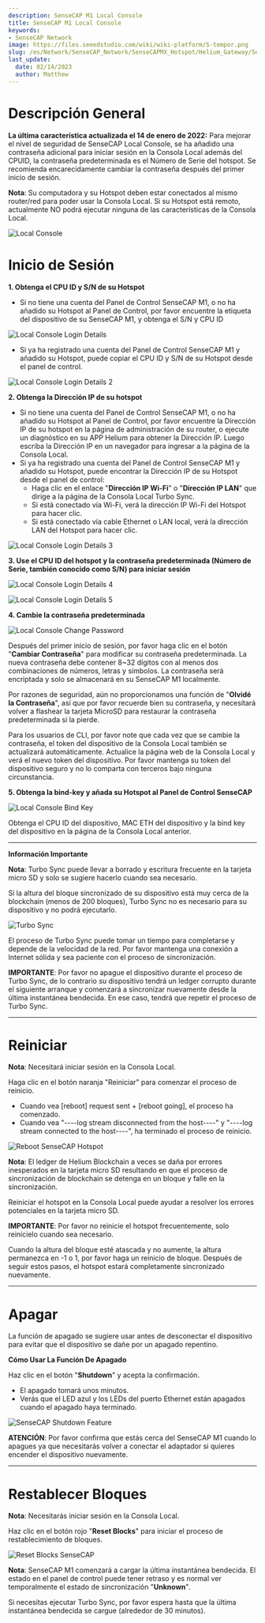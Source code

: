 ```yaml
---
description: SenseCAP M1 Local Console
title: SenseCAP M1 Local Console
keywords:
- SenseCAP Network
image: https://files.seeedstudio.com/wiki/wiki-platform/S-tempor.png
slug: /es/Network/SenseCAP_Network/SenseCAPMX_Hotspot/Helium_Gateway/SenseCAP_M1/SenseCAP_M1_Local_Console
last_update:
  date: 02/14/2023
  author: Matthew
---
```



**Descripción General**
=======================

**La última característica actualizada el 14 de enero de 2022:** Para mejorar el nivel de seguridad de SenseCAP Local Console, se ha añadido una contraseña adicional para iniciar sesión en la Consola Local además del CPUID, la contraseña predeterminada es el Número de Serie del hotspot. Se recomienda encarecidamente cambiar la contraseña después del primer inicio de sesión.

**Nota**: Su computadora y su Hotspot deben estar conectados al mismo router/red para poder usar la Consola Local. Si su Hotspot está remoto, actualmente NO podrá ejecutar ninguna de las características de la Consola Local.

![Local Console](https://www.sensecapmx.com/wp-content/uploads/2022/07/local-console.png)

**Inicio de Sesión**
====================

**1. Obtenga el CPU ID y S/N de su Hotspot**

*   Si no tiene una cuenta del Panel de Control SenseCAP M1, o no ha añadido su Hotspot al Panel de Control, por favor encuentre la etiqueta del dispositivo de su SenseCAP M1, y obtenga el S/N y CPU ID

![Local Console Login Details](https://www.sensecapmx.com/wp-content/uploads/2022/07/image-16.png)

*   Si ya ha registrado una cuenta del Panel de Control SenseCAP M1 y añadido su Hotspot, puede copiar el CPU ID y S/N de su Hotspot desde el panel de control.

![Local Console Login Details 2](https://www.sensecapmx.com/wp-content/uploads/2022/07/image-1-1.png)

**2. Obtenga la Dirección IP de su hotspot**

*   Si no tiene una cuenta del Panel de Control SenseCAP M1, o no ha añadido su Hotspot al Panel de Control, por favor encuentre la Dirección IP de su hotspot en la página de administración de su router, o ejecute un diagnóstico en su APP Helium para obtener la Dirección IP. Luego escriba la Dirección IP en un navegador para ingresar a la página de la Consola Local.
*   Si ya ha registrado una cuenta del Panel de Control SenseCAP M1 y añadido su Hotspot, puede encontrar la Dirección IP de su Hotspot desde el panel de control:
    *   Haga clic en el enlace "**Dirección IP Wi-Fi**" o "**Dirección IP LAN**" que dirige a la página de la Consola Local Turbo Sync.
    *   Si está conectado vía Wi-Fi, verá la dirección IP Wi-Fi del Hotspot para hacer clic.
    *   Si está conectado vía cable Ethernet o LAN local, verá la dirección LAN del Hotspot para hacer clic.

![Local Console Login Details 3](https://www.sensecapmx.com/wp-content/uploads/2022/07/wifi-name-ts-1.png)

**3. Use el CPU ID del hotspot y la contraseña predeterminada (Número de Serie, también conocido como S/N) para iniciar sesión**

![Local Console Login Details 4](https://www.sensecapmx.com/wp-content/uploads/2022/07/login-1.png)

![Local Console Login Details 5](https://www.sensecapmx.com/wp-content/uploads/2022/07/image-2-1.png)

**4. Cambie la contraseña predeterminada**

![Local Console Change Password](https://www.sensecapmx.com/wp-content/uploads/2022/07/change-password-1.png)

Después del primer inicio de sesión, por favor haga clic en el botón "**Cambiar Contraseña**" para modificar su contraseña predeterminada. La nueva contraseña debe contener 8~32 dígitos con al menos dos combinaciones de números, letras y símbolos. La contraseña será encriptada y solo se almacenará en su SenseCAP M1 localmente.

Por razones de seguridad, aún no proporcionamos una función de "**Olvidé la Contraseña**", así que por favor recuerde bien su contraseña, y necesitará volver a flashear la tarjeta MicroSD para restaurar la contraseña predeterminada si la pierde.

Para los usuarios de CLI, por favor note que cada vez que se cambie la contraseña, el token del dispositivo de la Consola Local también se actualizará automáticamente. Actualice la página web de la Consola Local y verá el nuevo token del dispositivo. Por favor mantenga su token del dispositivo seguro y no lo comparta con terceros bajo ninguna circunstancia.

**5. Obtenga la bind-key y añada su Hotspot al Panel de Control SenseCAP**

![Local Console Bind Key](https://www.sensecapmx.com/wp-content/uploads/2022/07/image-3-2.png)

Obtenga el CPU ID del dispositivo, MAC ETH del dispositivo y la bind key del dispositivo en la página de la Consola Local anterior.

* * *

**Información Importante**

**Nota**: Turbo Sync puede llevar a borrado y escritura frecuente en la tarjeta micro SD y solo se sugiere hacerlo cuando sea necesario.

Si la altura del bloque sincronizado de su dispositivo está muy cerca de la blockchain (menos de 200 bloques), Turbo Sync no es necesario para su dispositivo y no podrá ejecutarlo.

![Turbo Sync](https://www.sensecapmx.com/wp-content/uploads/2022/07/TS-console.png)

El proceso de Turbo Sync puede tomar un tiempo para completarse y depende de la velocidad de la red. Por favor mantenga una conexión a Internet sólida y sea paciente con el proceso de sincronización.

**IMPORTANTE**: Por favor no apague el dispositivo durante el proceso de Turbo Sync, de lo contrario su dispositivo tendrá un ledger corrupto durante el siguiente arranque y comenzará a sincronizar nuevamente desde la última instantánea bendecida. En ese caso, tendrá que repetir el proceso de Turbo Sync.

* * *

**Reiniciar**
=============

**Nota**: Necesitará iniciar sesión en la Consola Local.

Haga clic en el botón naranja "Reiniciar" para comenzar el proceso de reinicio.

*   Cuando vea \[reboot\] request sent + \[reboot going\], el proceso ha comenzado.
*   Cuando vea "----log stream disconnected from the host----" y "----log stream connected to the host----", ha terminado el proceso de reinicio.

![Reboot SenseCAP Hotspot](https://www.sensecapmx.com/wp-content/uploads/2022/07/image-4-2.png)

**Nota**: El ledger de Helium Blockchain a veces se daña por errores inesperados en la tarjeta micro SD resultando en que el proceso de sincronización de blockchain se detenga en un bloque y falle en la sincronización.

Reiniciar el hotspot en la Consola Local puede ayudar a resolver los errores potenciales en la tarjeta micro SD.

**IMPORTANTE**: Por favor no reinicie el hotspot frecuentemente, solo reinícielo cuando sea necesario.

Cuando la altura del bloque esté atascada y no aumente, la altura permanezca en -1 o 1, por favor haga un reinicio de bloque. Después de seguir estos pasos, el hotspot estará completamente sincronizado nuevamente.

* * *

**Apagar**
==========

La función de apagado se sugiere usar antes de desconectar el dispositivo para evitar que el dispositivo se dañe por un apagado repentino.

**Cómo Usar La Función De Apagado**

Haz clic en el botón "**Shutdown**" y acepta la confirmación.

*   El apagado tomará unos minutos.
*   Verás que el LED azul y los LEDs del puerto Ethernet están apagados cuando el apagado haya terminado.

![SenseCAP Shutdown Feature](https://www.sensecapmx.com/wp-content/uploads/2022/07/image-5-2.png)

**ATENCIÓN**: Por favor confirma que estás cerca del SenseCAP M1 cuando lo apagues ya que necesitarás volver a conectar el adaptador si quieres encender el dispositivo nuevamente.

* * *

**Restablecer Bloques**
=======================

**Nota**: Necesitarás iniciar sesión en la Consola Local.

Haz clic en el botón rojo "**Reset Blocks**" para iniciar el proceso de restablecimiento de bloques.

![Reset Blocks SenseCAP](https://www.sensecapmx.com/wp-content/uploads/2022/07/reset-blocks.png)

**Nota**: SenseCAP M1 comenzará a cargar la última instantánea bendecida. El estado en el panel de control puede tener retraso y es normal ver temporalmente el estado de sincronización "**Unknown**".

Si necesitas ejecutar Turbo Sync, por favor espera hasta que la última instantánea bendecida se cargue (alrededor de 30 minutos).